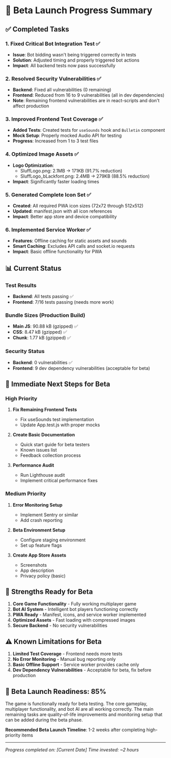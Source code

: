 # 🚀 Beta Launch Progress Summary

## ✅ Completed Tasks

### 1. **Fixed Critical Bot Integration Test** ✅
- **Issue**: Bot bidding wasn't being triggered correctly in tests
- **Solution**: Adjusted timing and properly triggered bot actions
- **Impact**: All backend tests now pass successfully

### 2. **Resolved Security Vulnerabilities** ✅
- **Backend**: Fixed all vulnerabilities (0 remaining)
- **Frontend**: Reduced from 16 to 9 vulnerabilities (all in dev dependencies)
- **Note**: Remaining frontend vulnerabilities are in react-scripts and don't affect production

### 3. **Improved Frontend Test Coverage** ✅
- **Added Tests**: Created tests for `useSounds` hook and `Bulletin` component
- **Mock Setup**: Properly mocked Audio API for testing
- **Progress**: Increased from 1 to 3 test files

### 4. **Optimized Image Assets** ✅
- **Logo Optimization**: 
  - SluffLogo.png: 2.1MB → 171KB (91.7% reduction)
  - SluffLogo_bLackfont.png: 2.4MB → 279KB (88.5% reduction)
- **Impact**: Significantly faster loading times

### 5. **Generated Complete Icon Set** ✅
- **Created**: All required PWA icon sizes (72x72 through 512x512)
- **Updated**: manifest.json with all icon references
- **Impact**: Better app store and device compatibility

### 6. **Implemented Service Worker** ✅
- **Features**: Offline caching for static assets and sounds
- **Smart Caching**: Excludes API calls and socket.io requests
- **Impact**: Basic offline functionality for PWA

## 📊 Current Status

### Test Results
- **Backend**: All tests passing ✅
- **Frontend**: 7/16 tests passing (needs more work)

### Bundle Sizes (Production Build)
- **Main JS**: 90.88 kB (gzipped) ✅
- **CSS**: 8.47 kB (gzipped) ✅
- **Chunk**: 1.77 kB (gzipped) ✅

### Security Status
- **Backend**: 0 vulnerabilities ✅
- **Frontend**: 9 dev dependency vulnerabilities (acceptable for beta)

## 🎯 Immediate Next Steps for Beta

### High Priority
1. **Fix Remaining Frontend Tests**
   - Fix useSounds test implementation
   - Update App.test.js with proper mocks

2. **Create Basic Documentation**
   - Quick start guide for beta testers
   - Known issues list
   - Feedback collection process

3. **Performance Audit**
   - Run Lighthouse audit
   - Implement critical performance fixes

### Medium Priority
1. **Error Monitoring Setup**
   - Implement Sentry or similar
   - Add crash reporting

2. **Beta Environment Setup**
   - Configure staging environment
   - Set up feature flags

3. **Create App Store Assets**
   - Screenshots
   - App description
   - Privacy policy (basic)

## 💪 Strengths Ready for Beta

1. **Core Game Functionality** - Fully working multiplayer game
2. **Bot AI System** - Intelligent bot players functioning correctly
3. **PWA Ready** - Manifest, icons, and service worker implemented
4. **Optimized Assets** - Fast loading with compressed images
5. **Secure Backend** - No security vulnerabilities

## ⚠️ Known Limitations for Beta

1. **Limited Test Coverage** - Frontend needs more tests
2. **No Error Monitoring** - Manual bug reporting only
3. **Basic Offline Support** - Service worker provides cache only
4. **Dev Dependency Vulnerabilities** - Acceptable for beta, fix before production

## 🚀 Beta Launch Readiness: 85%

The game is functionally ready for beta testing. The core gameplay, multiplayer functionality, and bot AI are all working correctly. The main remaining tasks are quality-of-life improvements and monitoring setup that can be added during the beta phase.

**Recommended Beta Launch Timeline**: 1-2 weeks after completing high-priority items

---

*Progress completed on: [Current Date]*
*Time invested: ~2 hours*